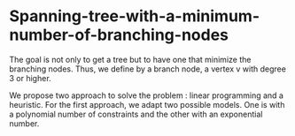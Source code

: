 # Spanning-tree-with-a-minimum-number-of-branching-nodes
The goal is not only to get a tree but to have one that minimize the branching nodes. Thus, we define by a branch node, a vertex v with degree 3 or higher.

We propose two approach to solve the problem : linear programming and a heuristic. For the first approach, we adapt two possible models. One is with a polynomial number of constraints and the other with an exponential number.
